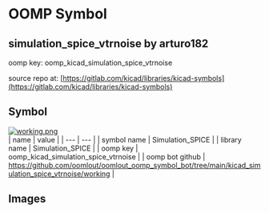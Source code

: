 # OOMP Symbol  
## simulation_spice_vtrnoise  by arturo182  
  
oomp key: oomp_kicad_simulation_spice_vtrnoise  
  
source repo at: [https://gitlab.com/kicad/libraries/kicad-symbols](https://gitlab.com/kicad/libraries/kicad-symbols)  
## Symbol  
  
[![working.png](working_600.png)](working.png)  
| name | value | 
| --- | --- | 
| symbol name | Simulation_SPICE | 
| library name | Simulation_SPICE | 
| oomp key | oomp_kicad_simulation_spice_vtrnoise | 
| oomp bot github | https://github.com/oomlout/oomlout_oomp_symbol_bot/tree/main/kicad_simulation_spice_vtrnoise/working | 
## Images  
